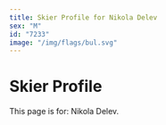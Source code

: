 ```yaml
---
title: Skier Profile for Nikola Delev
sex: "M"
id: "7233"
image: "/img/flags/bul.svg" 
---
```


# Skier Profile

This page is for: Nikola Delev.
    